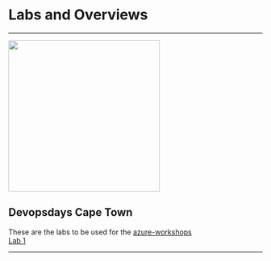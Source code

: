 # Labs and Overviews #
<hr/>
<img src="https://devopsdays.org/events/2019-cape-town/logo.png" width="300">

## Devopsdays Cape Town ##

These are the labs to be used for the [azure-workshops](https://devopsdays.org/events/2019-cape-town/program/azure-workshops/) <br/>
[Lab 1](./devopsdays_lab_session1.md)

<hr/>
